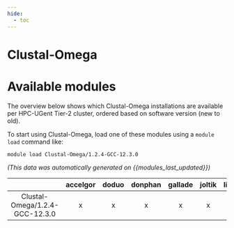 ```yaml
---
hide:
  - toc
---
```


Clustal-Omega
=============

# Available modules


The overview below shows which Clustal-Omega installations are available per HPC-UGent Tier-2 cluster, ordered based on software version (new to old).

To start using Clustal-Omega, load one of these modules using a `module load` command like:

```shell
module load Clustal-Omega/1.2.4-GCC-12.3.0
```

*(This data was automatically generated on {{modules_last_updated}})*

| |accelgor|doduo|donphan|gallade|joltik|litleo|shinx|
| :---: | :---: | :---: | :---: | :---: | :---: | :---: | :---: |
|Clustal-Omega/1.2.4-GCC-12.3.0|x|x|x|x|x|x|x|
